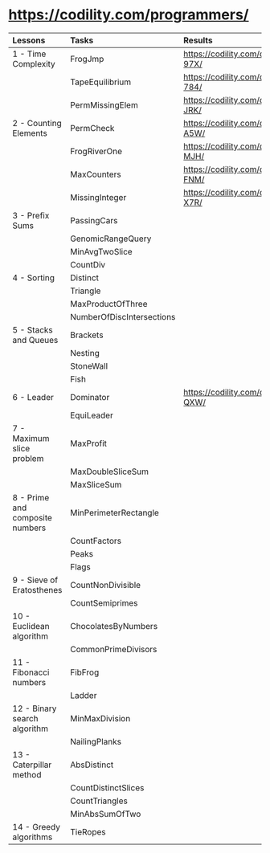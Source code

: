 https://codility.com/programmers/
=========

| Lessons                         | Tasks                     | Results                                           |
|:--------------------------------|:--------------------------|:--------------------------------------------------|
| 1 - Time Complexity             | FrogJmp                   | https://codility.com/demo/results/demoRTMBJH-97X/ |
|                                 | TapeEquilibrium           | https://codility.com/demo/results/demoUMCNY3-784/ |
|                                 | PermMissingElem           | https://codility.com/demo/results/demo3VMTC3-JRK/ |
| 2 - Counting Elements           | PermCheck                 | https://codility.com/demo/results/demoGEJTRM-A5W/ |
|                                 | FrogRiverOne              | https://codility.com/demo/results/demo5NVDHF-MJH/ |
|                                 | MaxCounters               | https://codility.com/demo/results/demoBJN2K3-FNM/ |
|                                 | MissingInteger            | https://codility.com/demo/results/demoQARDN8-X7R/ |
| 3 - Prefix Sums                 | PassingCars               |                                                   |
|                                 | GenomicRangeQuery         |                                                   |
|                                 | MinAvgTwoSlice            |                                                   |
|                                 | CountDiv                  |                                                   |
| 4 - Sorting                     | Distinct                  |                                                   |
|                                 | Triangle                  |                                                   |
|                                 | MaxProductOfThree         |                                                   |
|                                 | NumberOfDiscIntersections |                                                   |
| 5 - Stacks and Queues           | Brackets                  |                                                   |
|                                 | Nesting                   |                                                   |
|                                 | StoneWall                 |                                                   |
|                                 | Fish                      |                                                   |
| 6 - Leader                      | Dominator                 | https://codility.com/demo/results/demoPBMUCP-QXW/ |
|                                 | EquiLeader                |                                                   |
| 7 - Maximum slice problem       | MaxProfit                 |                                                   |
|                                 | MaxDoubleSliceSum         |                                                   |
|                                 | MaxSliceSum               |                                                   |
| 8 - Prime and composite numbers | MinPerimeterRectangle     |                                                   |
|                                 | CountFactors              |                                                   |
|                                 | Peaks                     |                                                   |
|                                 | Flags                     |                                                   |
| 9 - Sieve of Eratosthenes       | CountNonDivisible         |                                                   |
|                                 | CountSemiprimes           |                                                   |
|10 - Euclidean algorithm         | ChocolatesByNumbers       |                                                   |
|                                 | CommonPrimeDivisors       |                                                   |
|11 - Fibonacci numbers           | FibFrog                   |                                                   |
|                                 | Ladder                    |                                                   |
|12 - Binary search algorithm     | MinMaxDivision            |                                                   |
|                                 | NailingPlanks             |                                                   |
|13 - Caterpillar method          | AbsDistinct               |                                                   |
|                                 | CountDistinctSlices       |                                                   |
|                                 | CountTriangles            |                                                   |
|                                 | MinAbsSumOfTwo            |                                                   |
|14 - Greedy algorithms           | TieRopes                  |                                                   |
